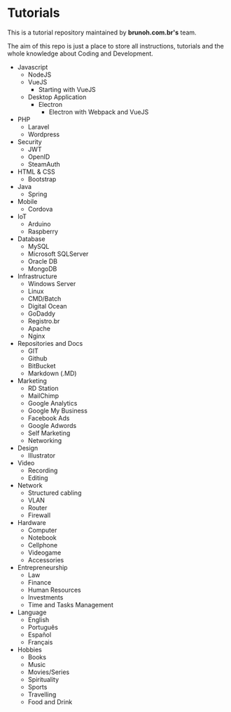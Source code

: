 # Tutorials

This is a tutorial repository maintained by **brunoh.com.br's** team.

The aim of this repo is just a place to store all instructions, tutorials and the whole knowledge about Coding and Development.

* Javascript
  * NodeJS
  * VueJS
    * Starting with VueJS
  * Desktop Application
    * Electron
      * Electron with Webpack and VueJS
* PHP
  * Laravel
  * Wordpress
* Security
  * JWT
  * OpenID
  * SteamAuth
* HTML & CSS
  * Bootstrap
* Java
  * Spring
* Mobile
  * Cordova
* IoT
  * Arduino
  * Raspberry
* Database
  * MySQL
  * Microsoft SQLServer
  * Oracle DB
  * MongoDB
* Infrastructure
  * Windows Server
  * Linux
  * CMD/Batch
  * Digital Ocean
  * GoDaddy
  * Registro.br
  * Apache
  * Nginx
* Repositories and Docs
  * GIT
  * Github
  * BitBucket
  * Markdown (.MD)
* Marketing
  * RD Station
  * MailChimp
  * Google Analytics
  * Google My Business
  * Facebook Ads
  * Google Adwords
  * Self Marketing
  * Networking
* Design
  * Illustrator
* Video
  * Recording
  * Editing
* Network
  * Structured cabling
  * VLAN
  * Router
  * Firewall
* Hardware
  * Computer
  * Notebook
  * Cellphone
  * Videogame
  * Accessories
* Entrepreneurship
  * Law
  * Finance
  * Human Resources
  * Investments
  * Time and Tasks Management
* Language
  * English
  * Português
  * Español
  * Français
* Hobbies
  * Books
  * Music
  * Movies/Series
  * Spirituality
  * Sports
  * Travelling
  * Food and Drink